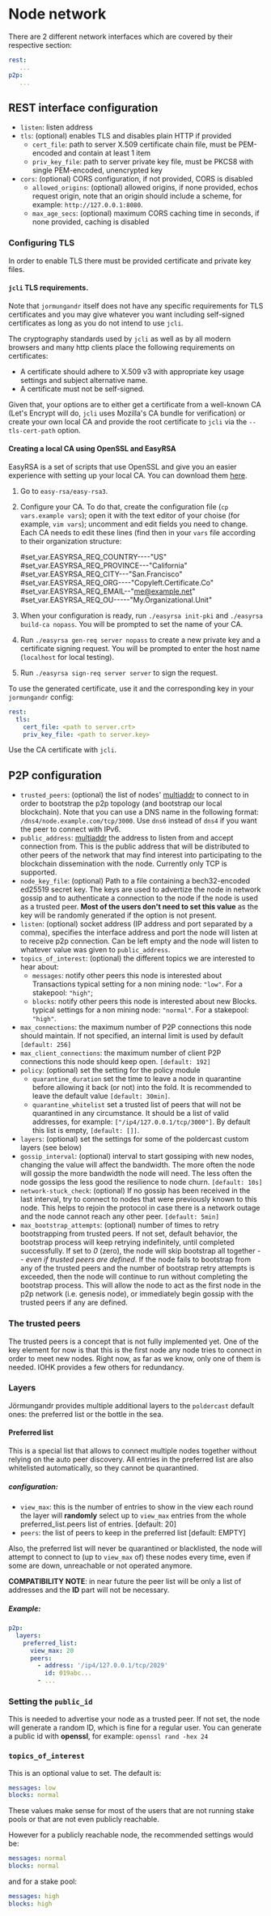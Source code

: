 # Node network

There are 2 different network interfaces which are covered by their respective section:

```yaml
rest:
   ...
p2p:
   ...
```

## REST interface configuration

- `listen`: listen address
- `tls`: (optional) enables TLS and disables plain HTTP if provided
  - `cert_file`: path to server X.509 certificate chain file, must be PEM-encoded and contain at least 1 item
  - `priv_key_file`: path to server private key file, must be PKCS8 with single PEM-encoded, unencrypted key
- `cors`: (optional) CORS configuration, if not provided, CORS is disabled
  - `allowed_origins`: (optional) allowed origins, if none provided, echos request origin, note that
    an origin should include a scheme, for example: `http://127.0.0.1:8080`.
  - `max_age_secs`: (optional) maximum CORS caching time in seconds, if none provided, caching is disabled

### Configuring TLS

In order to enable TLS there must be provided certificate and private key files.

#### `jcli` TLS requirements.

Note that `jormungandr` itself does not have any specific requirements for TLS certificates and you
may give whatever you want including self-signed certificates as long as you do not intend to use
`jcli`.

The cryptography standards used by `jcli` as well as by all modern browsers and many http clients
place the following requirements on certificates:

- A certificate should adhere to X.509 v3 with appropriate key usage settings and subject
  alternative name.
- A certificate must not be self-signed.

Given that, your options are to either get a certificate from a well-known CA (Let's Encrypt will
do, `jcli` uses Mozilla's CA bundle for verification) or create your own local CA and provide the
root certificate to `jcli` via the `--tls-cert-path` option.

#### Creating a local CA using OpenSSL and EasyRSA

EasyRSA is a set of scripts that use OpenSSL and give you an easier experience with setting up your
local CA. You can download them [here](https://github.com/OpenVPN/easy-rsa).

1. Go to `easy-rsa/easy-rsa3`.
2. Configure your CA. To do that, create the configuration file (`cp vars.example vars`); open it
   with the text editor of your choise (for example, `vim vars`); uncomment and edit fields you
   need to change. Each CA needs to edit these lines (find then in your `vars` file according to
   their organization structure:

    #set_var.EASYRSA_REQ_COUNTRY----"US"
    #set_var.EASYRSA_REQ_PROVINCE---"California"
    #set_var.EASYRSA_REQ_CITY---"San.Francisco"
    #set_var.EASYRSA_REQ_ORG----"Copyleft.Certificate.Co"
    #set_var.EASYRSA_REQ_EMAIL--"me@example.net"
    #set_var.EASYRSA_REQ_OU-----"My.Organizational.Unit"

3. When your configuration is ready, run `./easyrsa init-pki` and `./easyrsa build-ca nopass`. You
   will be prompted to set the name of your CA.
4. Run `./easyrsa gen-req server nopass` to create a new private key and a certificate signing
   request. You will be prompted to enter the host name (`localhost` for local testing).
5. Run `./easyrsa sign-req server server` to sign the request.

To use the generated certificate, use it and the corresponding key in your `jormungandr` config:

```yaml
rest:
  tls:
    cert_file: <path to server.crt>
    priv_key_file: <path to server.key>
```

Use the CA certificate with `jcli`.

## P2P configuration

- `trusted_peers`: (optional) the list of nodes' [multiaddr][multiaddr] to connect to in order to
    bootstrap the p2p topology (and bootstrap our local blockchain). Note that you can use a DNS
    name in the following format: `/dns4/node.example.com/tcp/3000`. Use `dns6` instead of `dns4`
    if you want the peer to connect with IPv6.
- `public_address`: [multiaddr][multiaddr] the address to listen from and accept connection
    from. This is the public address that will be distributed to other peers
    of the network that may find interest into participating to the blockchain
    dissemination with the node.  Currently only TCP is supported.
- `node_key_file`: (optional) Path to a file containing a bech32-encoded ed25519 secret key.
  The keys are used to advertize the node in network gossip and to authenticate
  a connection to the node if the node is used as a trusted peer.
  **Most of the users don't need to set this value** as the key will be randomly
  generated if the option is not present.
- `listen`: (optional) socket address (IP address and port separated by a comma),
    specifies the interface address and port the node
    will listen at to receive p2p connection. Can be left empty and the node will listen
    to whatever value was given to `public_address`.
- `topics_of_interest`: (optional) the different topics we are interested to hear about:
  - `messages`: notify other peers this node is interested about Transactions
    typical setting for a non mining node: `"low"`. For a stakepool: `"high"`;
  - `blocks`: notify other peers this node is interested about new Blocks.
    typical settings for a non mining node: `"normal"`. For a stakepool: `"high"`.
- `max_connections`: the maximum number of P2P connections this node should
    maintain. If not specified, an internal limit is used by default `[default: 256]`
- `max_client_connections`: the maximum number of client P2P connections this
    node should keep open. `[default: 192]`
- `policy`: (optional) set the setting for the policy module
  - `quarantine_duration` set the time to leave a node in quarantine before allowing
    it back (or not) into the fold.
    It is recommended to leave the default value `[default: 30min]`.
  - `quarantine_whitelist` set a trusted list of peers that will not be quarantined in any circumstance.
    It should be a list of valid addresses, for example: `["/ip4/127.0.0.1/tcp/3000"]`.
    By default this list is empty, `[default: []]`.
- `layers`: (optional) set the settings for some of the poldercast custom layers (see below)
- `gossip_interval`: (optional) interval to start gossiping with new nodes,
  changing the value will affect the bandwidth. The more often the node will
  gossip the more bandwidth the node will need. The less often the node gossips
  the less good the resilience to node churn. `[default: 10s]`
- `network-stuck_check`: (optional) If no gossip has been received in the last interval,
  try to connect to nodes that were previously known to this node.
  This helps to rejoin the protocol in case there is a network outage and the node cannot reach
  any other peer. `[default: 5min]`
- `max_bootstrap_attempts`: (optional) number of times to retry bootstrapping from trusted peers.
  If not set, default behavior, the bootstrap process will keep retrying indefinitely, until completed successfully.
  If set to *0* (zero), the node will skip bootstrap all together -- *even if trusted peers are defined*.
  If the node fails to bootstrap from any of the trusted peers and the number of bootstrap retry attempts is exceeded,
  then the node will continue to run without completing the bootstrap process.
  This will allow the node to act as the first node in the p2p network (i.e. genesis node),
  or immediately begin gossip with the trusted peers if any are defined.

### The trusted peers

The trusted peers is a concept that is not fully implemented yet. One of the key element
for now is that this is the first node any node tries to connect in order to meet new nodes.
Right now, as far as we know, only one of them is needed. IOHK provides a few others for
redundancy.

### Layers

Jörmungandr provides multiple additional layers to the `poldercast` default ones:
the preferred list or the bottle in the sea.

#### Preferred list

This is a special list that allows to connect multiple nodes together without relying
on the auto peer discovery. All entries in the preferred list are also whitelisted
automatically, so they cannot be quarantined.

##### configuration:

- `view_max`: this is the number of entries to show in the view each round
  the layer will **randomly** select up to `view_max` entries from the whole
  preferred_list.peers list of entries. \[default: 20\]
- `peers`: the list of peers to keep in the preferred list \[default: EMPTY\]

Also, the preferred list will never be quarantined or blacklisted, the node will
attempt to connect to (up to `view_max` of) these nodes every time, even if some
are down, unreachable or not operated anymore.

**COMPATIBILITY NOTE**: in near future the peer list will be only a list of addresses and the **ID**
part will not be necessary.

##### Example:

```yaml
p2p:
  layers:
    preferred_list:
      view_max: 20
      peers:
        - address: '/ip4/127.0.0.1/tcp/2029'
          id: 019abc...
        - ...
```

### Setting the `public_id`

This is needed to advertise your node as a trusted peer.
If not set, the node will generate a random ID, which is fine for a regular user.
You can generate a public id with **openssl**, for example: `openssl rand -hex 24`

### `topics_of_interest`

This is an optional value to set. The default is:

```yaml
messages: low
blocks: normal
```

These values make sense for most of the users that are not running stake pools or
that are not even publicly reachable.

However for a publicly reachable node, the recommended settings would be:

```yaml
messages: normal
blocks: normal
```

and for a stake pool:

```yaml
messages: high
blocks: high
```

[multiaddr]: https://github.com/multiformats/multiaddr
[`jcli key`]: ../jcli/key.md
